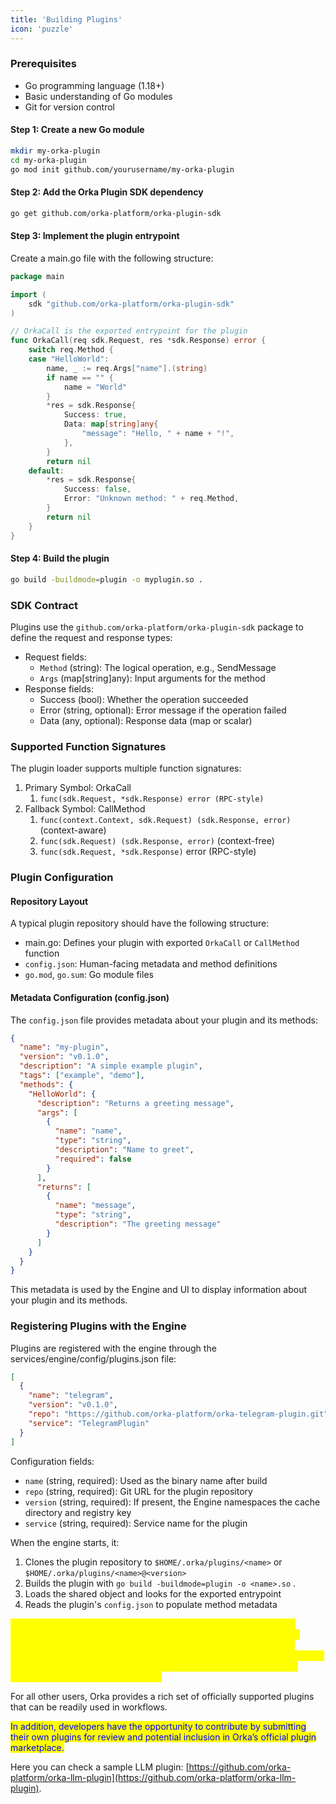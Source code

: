 ```yaml
---
title: 'Building Plugins'
icon: 'puzzle'
---
```


### Prerequisites

* Go programming language (1.18+)
* Basic understanding of Go modules
* Git for version control

#### Step 1: Create a new Go module

```bash
mkdir my-orka-plugin
cd my-orka-plugin
go mod init github.com/yourusername/my-orka-plugin
```

#### Step 2: Add the Orka Plugin SDK dependency

```bash
go get github.com/orka-platform/orka-plugin-sdk
```

#### Step 3: Implement the plugin entrypoint

Create a main.go file with the following structure:

```go
package main

import (
    sdk "github.com/orka-platform/orka-plugin-sdk"
)

// OrkaCall is the exported entrypoint for the plugin
func OrkaCall(req sdk.Request, res *sdk.Response) error {
    switch req.Method {
    case "HelloWorld":
        name, _ := req.Args["name"].(string)
        if name == "" {
            name = "World"
        }
        *res = sdk.Response{
            Success: true,
            Data: map[string]any{
                "message": "Hello, " + name + "!",
            },
        }
        return nil
    default:
        *res = sdk.Response{
            Success: false,
            Error: "Unknown method: " + req.Method,
        }
        return nil
    }
}
```

#### Step 4: Build the plugin

```bash
go build -buildmode=plugin -o myplugin.so .
```

### SDK Contract

Plugins use the `github.com/orka-platform/orka-plugin-sdk` package to define the request and response types:

* Request fields:
  * `Method` (string): The logical operation, e.g., SendMessage
  * `Args` (map\[string]any): Input arguments for the method
* Response fields:
  * Success (bool): Whether the operation succeeded
  * Error (string, optional): Error message if the operation failed
  * Data (any, optional): Response data (map or scalar)

### Supported Function Signatures

The plugin loader supports multiple function signatures:

1. Primary Symbol: OrkaCall
   1. `func(sdk.Request, *sdk.Response) error (RPC-style)`
2. Fallback Symbol: CallMethod
   1. `func(context.Context, sdk.Request) (sdk.Response, error)` (context-aware)
   2. `func(sdk.Request) (sdk.Response, error)` (context-free)
   3. `func(sdk.Request, *sdk.Response)` error (RPC-style)

### Plugin Configuration

#### Repository Layout

A typical plugin repository should have the following structure:

* main.go: Defines your plugin with exported `OrkaCall` or `CallMethod` function
* `config.json`: Human-facing metadata and method definitions
* `go.mod`, `go.sum`: Go module files

#### Metadata Configuration (config.json)

The `config.json` file provides metadata about your plugin and its methods:

```json
{
  "name": "my-plugin",
  "version": "v0.1.0",
  "description": "A simple example plugin",
  "tags": ["example", "demo"],
  "methods": {
    "HelloWorld": {
      "description": "Returns a greeting message",
      "args": [
        {
          "name": "name",
          "type": "string",
          "description": "Name to greet",
          "required": false
        }
      ],
      "returns": [
        {
          "name": "message",
          "type": "string",
          "description": "The greeting message"
        }
      ]
    }
  }
}
```

This metadata is used by the Engine and UI to display information about your plugin and its methods.

### Registering Plugins with the Engine

Plugins are registered with the engine through the services/engine/config/plugins.json file:

```json
[
  {
    "name": "telegram",
    "version": "v0.1.0",
    "repo": "https://github.com/orka-platform/orka-telegram-plugin.git",
    "service": "TelegramPlugin"
  }
]
```

Configuration fields:

* `name` (string, required): Used as the binary name after build
* `repo` (string, required): Git URL for the plugin repository
* `version` (string, required): If present, the Engine namespaces the cache directory and registry key
* `service` (string, required): Service name for the plugin

When the engine starts, it:

1. Clones the plugin repository to `$HOME/.orka/plugins/<name>` or `$HOME/.orka/plugins/<name>@<version>`
2. Builds the plugin with `go build -buildmode=plugin -o <name>.so` .
3. Loads the shared object and looks for the exported entrypoint
4. Reads the plugin's `config.json` to populate method metadata

<mark style="color:yellow;">**Please note that the ability to register custom, internally developed plugins is reserved exclusively for enterprise customers with a self-hosted, on-premise deployment under an enterprise contract. This restriction exists because custom plugins operate under a single-tenancy model within the Orka engine, and therefore cannot be registered in shared, multi-tenant environments.**</mark>

For all other users, Orka provides a rich set of officially supported plugins that can be readily used in workflows.

<mark style="color:blue;">In addition, developers have the opportunity to contribute by submitting their own plugins for review and potential inclusion in Orka’s official plugin marketplace.</mark>



Here you can check a sample LLM plugin: [https://github.com/orka-platform/orka-llm-plugin](https://github.com/orka-platform/orka-llm-plugin).